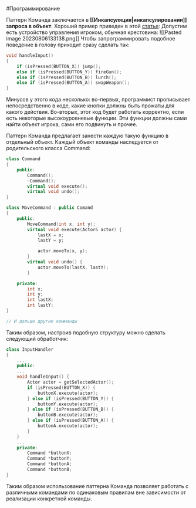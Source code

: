 #Программирование 

Паттерн Команда заключается в **[[Инкапсуляция|инкапсулировании]] запроса в объект**. Хороший пример приведен в этой [статье](https://gameprogrammingpatterns.com/command.html):
Допустим есть устройство управления игроком, обычная крестовина: 
![[Pasted image 20230806133138.png]]
Чтобы запрограммировать подобное поведение в голову приходит сразу сделать так:
```cpp
void handleInput()
{
	if (isPressed(BUTTON_X)) jump();
	else if (isPressed(BUTTON_Y)) fireGun();
	else if (isPressed(BUTTON_B)) lurch();
	else if (isPressed(BUTTON_A)) swapWeapon();
}
```

Минусов у этого кода несколько: во-первых, программист прописывает непосредственно в коде, какие кнопки должны быть прожаты для какого действия. Во-вторых, этот код будет работать корректно, если есть некоторые высокоуровневые функции. Эти функции должны сами найти объект игрока, сами его подвинуть и прочее.

Паттерн Команда предлагает занести каждую такую функцию в отдельный объект. Каждый объект команды наследуется от родительского класса Command:
```cpp
class Command
{
	public:
		Command();
		~Command();
		virtual void execute();
		virtual void undo();
}

class MoveCommand : public Comand
{
	public:
		MoveCommand(int x, int y);
		virtual void execute(Actor& actor) {
			lastX = x;
			lastY = y;

			actor.moveTo(x, y);
		}
		virtual void undo() {
			actor.moveTo(lastX, lastY);
		}

	private:
		int x;
		int y;
		int lastX;
		int lastY;
}

// И дальше другие комманды
```

Таким образом, настроив подобную структуру можно сделать следующий обработчик:

```cpp
class InputHandler
{
	...
	public:
	...
	void handleInput() {
		Actor actor = getSelectedActor();
		if (isPressed(BUTTON_X)) {
			buttonX.execute(actor);
		} else if (isPressed(BUTTON_Y)) {
			buttonY.execute(actor);
		} else if (isPressed(BUTTON_B)) {
			buttonB.execute(actor);
		} else if (isPressed(BUTTON_A)) {
			buttonA.execute(actor);
		}
	}
	...
	private: 
		Command *buttonX;
		Command *buttonY;
		Command *buttonA;
		Command *buttonB;
}
```

Таким образом использование паттерна Команда позволяет работать с различными командами по одинаковым правилам вне зависимости от реализации конкретной команды.